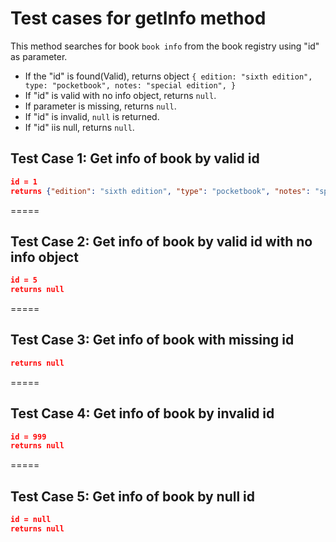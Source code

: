 # Test cases for getInfo method

This method searches for book `book info` from the book registry using "id" as parameter. 

- If the "id" is found(Valid), returns object `{
      edition: "sixth edition",
      type: "pocketbook",
      notes: "special edition",
    }`
- If "id" is valid with no info object, returns `null`.
- If parameter is missing, returns `null`. 
- If "id" is invalid, `null` is returned.
- If "id" iis null, returns `null`.


## Test Case 1: Get info of book by valid id
```json
id = 1
returns {"edition": "sixth edition", "type": "pocketbook", "notes": "special edition"}
```
=====

## Test Case 2: Get info of book by valid id with no info object
```json
id = 5
returns null
```
=====

## Test Case 3: Get info of book with missing id
```json
returns null
```
=====

## Test Case 4: Get info of book by invalid id
```json
id = 999
returns null
```
=====

## Test Case 5: Get info of book by null id
```json
id = null
returns null
```

